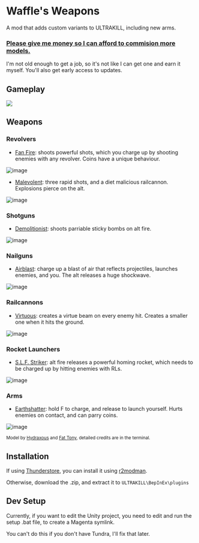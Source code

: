 # Waffle's Weapons

A mod that adds custom variants to ULTRAKILL, including new arms.

### [Please give me money so I can afford to commision more models.](https://www.patreon.com/Waff1e)
I'm not old enough to get a job, so it's not like I can get one and earn it myself.
You'll also get early access to updates.

## Gameplay
[![](https://github.com/wafflethings/WafflesWeapons/assets/60797216/4d23c808-5acc-479f-8596-af6212512de4)](https://youtu.be/watch?v=kCemM-W9_XA)

## Weapons

### Revolvers
- [Fan Fire](https://www.youtube.com/watch?v=NT91uk5Mbqg): shoots powerful shots, which you charge up by shooting enemies with any revolver. Coins have a unique behaviour.

![image](https://user-images.githubusercontent.com/60797216/226170160-ad63d34b-e5e5-4d3a-a309-ed354a3d1764.png)

- [Malevolent](https://www.youtube.com/watch?v=ry_1gfVrn-E): three rapid shots, and a diet malicious railcannon. Explosions pierce on the alt.

![image](https://user-images.githubusercontent.com/60797216/226170190-3325c2c1-a794-4349-9323-4b604fe2f71b.png)

### Shotguns
- [Demolitionist](https://www.youtube.com/watch?v=6PuebUdcj88): shoots parriable sticky bombs on alt fire.

![image](https://user-images.githubusercontent.com/60797216/226170047-9a58fe61-e72c-496f-834c-9a8fd9d1280a.png)

### Nailguns
- [Airblast](https://www.youtube.com/watch?v=Cj6MtnhCHWw): charge up a blast of air that reflects projectiles, launches enemies, and you. The alt releases a huge shockwave.

![image](https://user-images.githubusercontent.com/60797216/226170016-8fdff1d7-3ec1-4245-8533-71bb1dd62b90.png)

### Railcannons
- [Virtuous](https://www.youtube.com/watch?v=nHnhYhKlSLs): creates a virtue beam on every enemy hit. Creates a smaller one when it hits the ground.

![image](https://user-images.githubusercontent.com/60797216/226169933-48551d83-6546-4aa5-8a80-c6e9a1327f19.png)

### Rocket Launchers
- [S.L.F. Striker](https://www.youtube.com/watch?v=TazqWG20eVg): alt fire releases a powerful homing rocket, which needs to be charged up by hitting enemies with RLs.

![image](https://user-images.githubusercontent.com/60797216/226169913-1ab5c9dd-76a2-4d85-a91b-2675bf533a6b.png)

### Arms
- [Earthshatter](https://www.youtube.com/watch?v=or7XYmoIZfE): hold F to charge, and release to launch yourself. Hurts enemies on contact, and can parry coins. 

![image](https://user-images.githubusercontent.com/60797216/226169594-fafe841b-d9fa-4800-8198-a7e964af8b33.png)

<sup>Model by [Hydraxous](https://github.com/Hydraxous) and [Fat Tony](https://github.com/The-DoomMan), detailed credits are in the terminal.</sup>


## Installation

If using [Thunderstore](https://thunderstore.io/c/ultrakill/p/Waff1e/WafflesWeapons), you can install it using [r2modman](https://thunderstore.io/package/ebkr/r2modman/). 

Otherwise, download the .zip, and extract it to `ULTRAKILL\BepInEx\plugins`

## Dev Setup

Currently, if you want to edit the Unity project, you need to edit and run the setup .bat file, to create a Magenta symlink.

You can't do this if you don't have Tundra, I'll fix that later.
